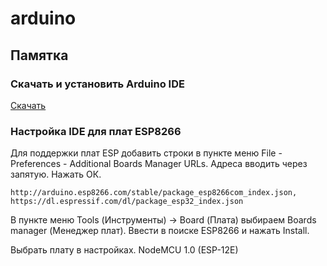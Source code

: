 # arduino

## Памятка
### Скачать и установить Arduino IDE
[Скачать](https://support.arduino.cc/hc/en-us/articles/360019833020-Download-and-install-Arduino-IDE)
### Настройка IDE для плат ESP8266
Для поддержки плат ESP добавить строки в пункте меню File - Preferences - 
Additional Boards Manager URLs. Адреса вводить через запятую. Нажать ОК.
```
http://arduino.esp8266.com/stable/package_esp8266com_index.json, https://dl.espressif.com/dl/package_esp32_index.json
```
В пункте меню Tools (Инструменты) -> Board (Плата) выбираем Boards manager (Менеджер плат). Ввести в поиске 
ESP8266 и нажать Install. 

Выбрать плату в настройках. NodeMCU 1.0 (ESP-12E)

